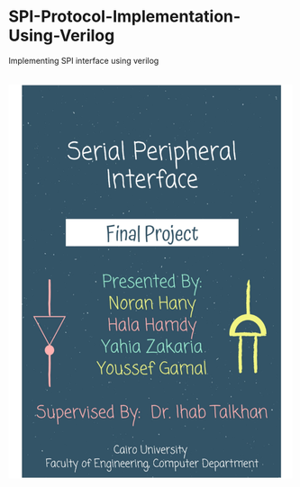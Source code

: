 # SPI-Protocol-Implementation-Using-Verilog
Implementing SPI interface using verilog

<img src="Report-01.jpg" alt="Cover" width="600" height="700" style="margin: 20px 0px;">
